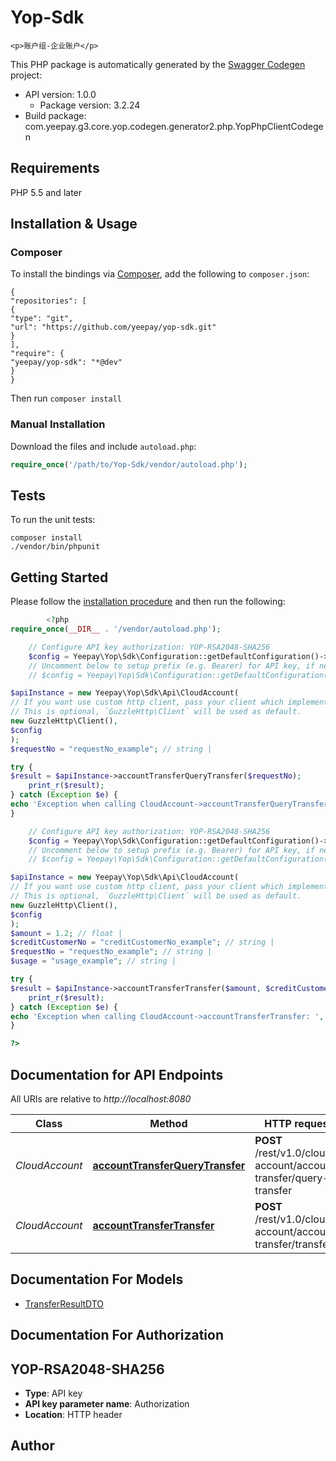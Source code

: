 # Yop-Sdk
    <p>账户组-企业账户</p>

This PHP package is automatically generated by the [Swagger Codegen](https://github.com/swagger-api/swagger-codegen) project:

- API version: 1.0.0
    - Package version: 3.2.24
- Build package: com.yeepay.g3.core.yop.codegen.generator2.php.YopPhpClientCodegen

## Requirements

PHP 5.5 and later

## Installation & Usage
### Composer

To install the bindings via [Composer](http://getcomposer.org/), add the following to `composer.json`:

```
{
"repositories": [
{
"type": "git",
"url": "https://github.com/yeepay/yop-sdk.git"
}
],
"require": {
"yeepay/yop-sdk": "*@dev"
}
}
```

Then run `composer install`

### Manual Installation

Download the files and include `autoload.php`:

```php
require_once('/path/to/Yop-Sdk/vendor/autoload.php');
```

## Tests

To run the unit tests:

```
composer install
./vendor/bin/phpunit
```

## Getting Started

Please follow the [installation procedure](#installation--usage) and then run the following:

```php
        <?php
require_once(__DIR__ . '/vendor/autoload.php');

    // Configure API key authorization: YOP-RSA2048-SHA256
    $config = Yeepay\Yop\Sdk\Configuration::getDefaultConfiguration()->setApiKey('Authorization', 'YOUR_API_KEY');
    // Uncomment below to setup prefix (e.g. Bearer) for API key, if needed
    // $config = Yeepay\Yop\Sdk\Configuration::getDefaultConfiguration()->setApiKeyPrefix('Authorization', 'Bearer');

$apiInstance = new Yeepay\Yop\Sdk\Api\CloudAccount(
// If you want use custom http client, pass your client which implements `GuzzleHttp\ClientInterface`.
// This is optional, `GuzzleHttp\Client` will be used as default.
new GuzzleHttp\Client(),
$config
);
$requestNo = "requestNo_example"; // string | 

try {
$result = $apiInstance->accountTransferQueryTransfer($requestNo);
    print_r($result);
} catch (Exception $e) {
echo 'Exception when calling CloudAccount->accountTransferQueryTransfer: ', $e->getMessage(), PHP_EOL;
}

    // Configure API key authorization: YOP-RSA2048-SHA256
    $config = Yeepay\Yop\Sdk\Configuration::getDefaultConfiguration()->setApiKey('Authorization', 'YOUR_API_KEY');
    // Uncomment below to setup prefix (e.g. Bearer) for API key, if needed
    // $config = Yeepay\Yop\Sdk\Configuration::getDefaultConfiguration()->setApiKeyPrefix('Authorization', 'Bearer');

$apiInstance = new Yeepay\Yop\Sdk\Api\CloudAccount(
// If you want use custom http client, pass your client which implements `GuzzleHttp\ClientInterface`.
// This is optional, `GuzzleHttp\Client` will be used as default.
new GuzzleHttp\Client(),
$config
);
$amount = 1.2; // float | 
$creditCustomerNo = "creditCustomerNo_example"; // string | 
$requestNo = "requestNo_example"; // string | 
$usage = "usage_example"; // string | 

try {
$result = $apiInstance->accountTransferTransfer($amount, $creditCustomerNo, $requestNo, $usage);
    print_r($result);
} catch (Exception $e) {
echo 'Exception when calling CloudAccount->accountTransferTransfer: ', $e->getMessage(), PHP_EOL;
}

?>
```

## Documentation for API Endpoints

All URIs are relative to *http://localhost:8080*

Class | Method | HTTP request | Description
------------ | ------------- | ------------- | -------------
*CloudAccount* | [**accountTransferQueryTransfer**](docs/Api/CloudAccount.md#accounttransferquerytransfer) | **POST** /rest/v1.0/cloud-account/account-transfer/query-transfer | 公对公转账查询
*CloudAccount* | [**accountTransferTransfer**](docs/Api/CloudAccount.md#accounttransfertransfer) | **POST** /rest/v1.0/cloud-account/account-transfer/transfer | 公对公转账


## Documentation For Models

 - [TransferResultDTO](docs/Model/TransferResultDTO.md)


## Documentation For Authorization


## YOP-RSA2048-SHA256

- **Type**: API key
- **API key parameter name**: Authorization
- **Location**: HTTP header


## Author





